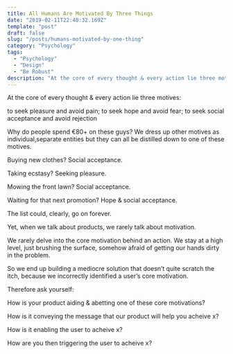 ```yaml
---
title: All Humans Are Motivated By Three Things
date: "2019-02-11T22:40:32.169Z"
template: "post"
draft: false
slug: "/posts/humans-motivated-by-one-thing"
category: "Psychology"
tags:
  - "Psychology"
  - "Design"
  - "Be Robust"
description: "At the core of every thought & every action lie three motives."
---
```




At the core of every thought & every action lie three motives:

to seek pleasure and avoid pain;
to seek hope and avoid fear;
to seek social acceptance and avoid rejection

Why do people spend €80+ on these guys?
We dress up other motives as individual,separate entities but they can all be distilled down to one of these motives.

Buying new clothes? Social acceptance.

Taking ecstasy? Seeking pleasure.

Mowing the front lawn? Social acceptance.

Waiting for that next promotion? Hope & social acceptance.

The list could, clearly, go on forever.

Yet, when we talk about products, we rarely talk about motivation.


We rarely delve into the core motivation behind an action. We stay at a high level, just brushing the surface, somehow afraid of getting our hands dirty in the problem.

So we end up building a mediocre solution that doesn’t quite scratch the itch, because we incorrectly identified a user’s core motivation.

Therefore ask yourself:

How is your product aiding & abetting one of these core motivations?

How is it conveying the message that our product will help you acheive x?

How is it enabling the user to acheive x?

How are you then triggering the user to acheive x?
